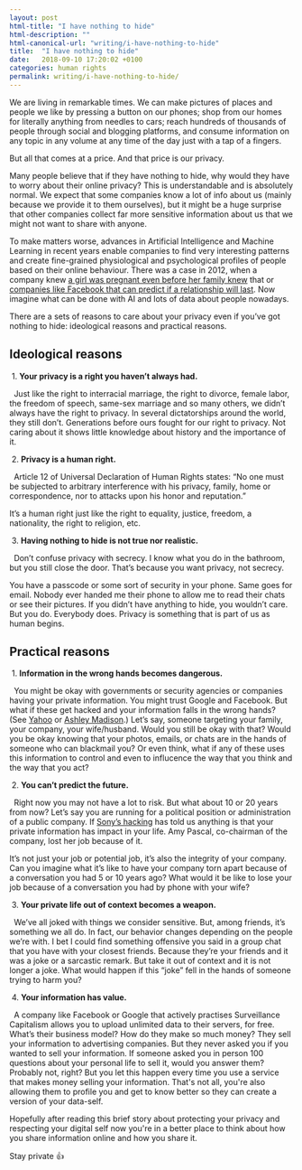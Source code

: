 ```yaml
---
layout: post
html-title: "I have nothing to hide"
html-description: ""
html-canonical-url: "writing/i-have-nothing-to-hide"
title:  "I have nothing to hide"
date:   2018-09-10 17:20:02 +0100
categories: human rights
permalink: writing/i-have-nothing-to-hide/
---
```


We are living in remarkable times. We can make pictures of places and people we like by pressing a button on our phones; shop from our homes for literally anything from needles to cars; reach hundreds of thousands of people through social and blogging platforms, and consume information on any topic in any volume at any time of the day just with a tap of a fingers.

But all that comes at a price. And that price is our privacy.

Many people believe that if they have nothing to hide, why would they have to worry about their online privacy? This is understandable and is absolutely normal. We expect that some companies know a lot of info about us (mainly because we provide it to them ourselves), but it might be a huge surprise that other companies collect far more sensitive information about us that we might not want to share with anyone.

To make matters worse, advances in Artificial Intelligence and Machine Learning in recent years enable companies to find very interesting patterns and create fine-grained physiological and psychological profiles of people based on their online behaviour. There was a case in 2012, when a company knew [a girl was pregnant even before her family knew](http://www.businessinsider.com/the-incredible-story-of-how-target-exposed-a-teen-girls-pregnancy-2012-2) that or [companies like Facebook that can predict if a relationship will last](https://www.huffingtonpost.co.uk/entry/facebook-relationship-study_n_4784291). Now imagine what can be done with AI and lots of data about people nowadays.

There are a sets of reasons to care about your privacy even if you’ve got nothing to hide: ideological reasons and practical reasons.

## Ideological reasons
&nbsp;1. **Your privacy is a right you haven’t always had.**  

&nbsp;&nbsp;Just like the right to interracial marriage, the right to divorce, female labor, the freedom of speech, same-sex marriage and so many others, we didn’t always have the right to privacy. In several dictatorships around the world, they still don’t. Generations before ours fought for our right to privacy. Not caring about it shows little knowledge about history and the importance of it.  

&nbsp;2. **Privacy is a human right.**  

&nbsp;&nbsp;Article 12 of Universal Declaration of Human Rights states: “No one must be subjected to arbitrary interference with his privacy, family, home or correspondence, nor to attacks upon his honor and reputation.”  

It’s a human right just like the right to equality, justice, freedom, a nationality, the right to religion, etc.

&nbsp;3. **Having nothing to hide is not true nor realistic.**  

&nbsp;&nbsp;Don’t confuse privacy with secrecy. I know what you do in the bathroom, but you still close the door. That’s because you want privacy, not secrecy.

You have a passcode or some sort of security in your phone. Same goes for email. Nobody ever handed me their phone to allow me to read their chats or see their pictures. If you didn’t have anything to hide, you wouldn’t care. But you do. Everybody does. Privacy is something that is part of us as human begins.

## Practical reasons
&nbsp;1. **Information in the wrong hands becomes dangerous.**  

&nbsp;&nbsp;You might be okay with governments or security agencies or companies having your private information. You might trust Google and Facebook. But what if these get hacked and your information falls in the wrong hands? (See [Yahoo](http://money.cnn.com/2016/09/22/technology/yahoo-data-breach/index.html) or [Ashley Madison](http://fortune.com/2015/08/26/ashley-madison-hack/).) Let’s say, someone targeting your family, your company, your wife/husband. Would you still be okay with that? Would you be okay knowing that your photos, emails, or chats are in the hands of someone who can blackmail you? Or even think, what if any of these uses this information to control and even to influcence the way that you think and the way that you act?

&nbsp;2. **You can’t predict the future.**  

&nbsp;&nbsp;Right now you may not have a lot to risk. But what about 10 or 20 years from now? Let’s say you are running for a political position or administration of a public company. If [Sony’s hacking](https://www.thewrap.com/inside-sony-pictures-a-year-after-the-hack-it-takes-a-while-to-turn-a-ship-this-big/) has told us anything is that your private information has impact in your life. Amy Pascal, co-chairman of the company, lost her job because of it.

It’s not just your job or potential job, it’s also the integrity of your company. Can you imagine what it’s like to have your company torn apart because of a conversation you had 5 or 10 years ago? What would it be like to lose your job because of a conversation you had by phone with your wife?

&nbsp;3. **Your private life out of context becomes a weapon.**  

&nbsp;&nbsp;We’ve all joked with things we consider sensitive. But, among friends, it’s something we all do. In fact, our behavior changes depending on the people we’re with. I bet I could find something offensive you said in a group chat that you have with your closest friends. Because they’re your friends and it was a joke or a sarcastic remark. But take it out of context and it is not longer a joke. What would happen if this “joke” fell in the hands of someone trying to harm you?

&nbsp;4. **Your information has value.**  

&nbsp;&nbsp;A company like Facebook or Google that actively practises Surveillance Capitalism allows you to upload unlimited data to their servers, for free. What’s their business model? How do they make so much money? They sell your information to advertising companies. But they never asked you if you wanted to sell your information. If someone asked you in person 100 questions about your personal life to sell it, would you answer them? Probably not, right? But you let this happen every time you use a service that makes money selling your information. That's not all, you're also allowing them to profile you and get to know better so they can create a version of your data-self.

Hopefully after reading this brief story about protecting your privacy and respecting your digital self now you're in a better place to think about how you share information online and how you share it.

Stay private 👍